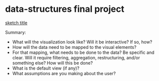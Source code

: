 # data-structures final project

[sketch title](url)

Summary: 

- What will the visualization look like? Will it be interactive? If so, how?
- How will the data need to be mapped to the visual elements?
- For that mapping, what needs to be done to the data? Be specific and clear. Will it require filtering, aggregation, restructuring, and/or something else? How will this be done?
- What is the default view (if any)?
- What assumptions are you making about the user?